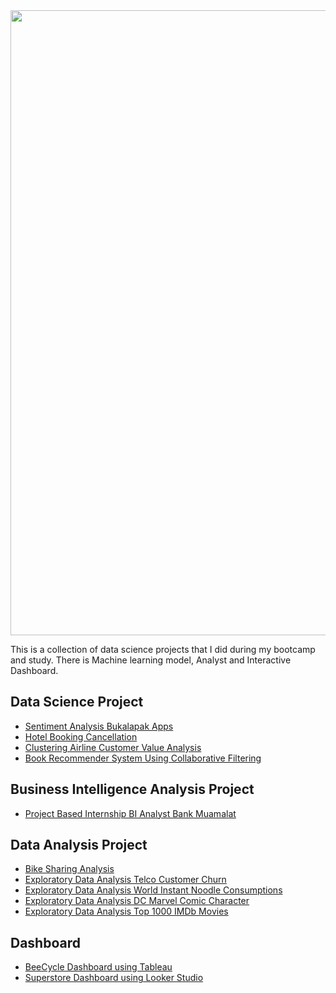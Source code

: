 <img src = 'https://github.com/Rizal-A/DataScience-Portofolio/assets/117552819/a435a063-40db-4418-8ab8-3519411cbc03' width = 1000>

This is a collection of data science projects that I did during my bootcamp and study. There is Machine learning model, Analyst and Interactive Dashboard.

## Data Science Project
- [Sentiment Analysis Bukalapak Apps](https://github.com/Rizal-A/Sentiment-Analysis-Bukalapak-Apps)
- [Hotel Booking Cancellation](https://github.com/Rizal-A/Hotel-Booking-Cancellation)
- [Clustering Airline Customer Value Analysis](https://github.com/Rizal-A/KMeans-Clustering-Airline-Customer-Value-Analysis)
- [Book Recommender System Using Collaborative Filtering](https://github.com/Rizal-A/Books-Recommender-System-Using-Collaborative-Filtering)

## Business Intelligence Analysis Project
- [Project Based Internship BI Analyst Bank Muamalat](https://github.com/Rizal-A/PBI-BI_Analyst_Bank_Muamalat)

## Data Analysis Project
- [Bike Sharing Analysis](https://github.com/Rizal-A/Bike-Sharing-Analysis)
- [Exploratory Data Analysis Telco Customer Churn](https://github.com/Rizal-A/EDA-Telco_Customer_Churn)
- [Exploratory Data Analysis World Instant Noodle Consumptions](https://github.com/Rizal-A/EDA-World-Instant-Noodle-Consumptions)
- [Exploratory Data Analysis DC Marvel Comic Character](https://github.com/Rizal-A/EDA-DC_Marvel_Comic_Character)
- [Exploratory Data Analysis Top 1000 IMDb Movies](https://github.com/Rizal-A/EDA-Top-1000-IMDb-Movies)

## Dashboard
- [BeeCycle Dashboard using Tableau](https://public.tableau.com/views/BeecycleDashboard_17050845362830/BeeCycleDashboard?:language=en-US&:display_count=n&:origin=viz_share_link)
- [Superstore Dashboard using Looker Studio](https://lookerstudio.google.com/reporting/fed374cc-3fdb-4d09-b513-a625b5fc2b06)
